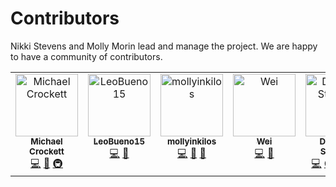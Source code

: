 # Contributors

Nikki Stevens and Molly Morin lead and manage the project.  We are happy to have a community of contributors.


<!-- ALL-CONTRIBUTORS-LIST:START - Do not remove or modify this section -->
<!-- prettier-ignore-start -->
<!-- markdownlint-disable -->
<table>
  <tbody>
    <tr>
      <td align="center" valign="top" width="14.28%"><a href="https://github.com/michaeljscrockett"><img src="https://avatars.githubusercontent.com/u/77591445?v=4?s=100" width="100px;" alt="Michael Crockett"/><br /><sub><b>Michael Crockett</b></sub></a><br /><a href="https://github.com/drnikki/text-ile/commits?author=michaeljscrockett" title="Code">💻</a> <a href="https://github.com/drnikki/text-ile/commits?author=michaeljscrockett" title="Documentation">📖</a> <a href="#infra-michaeljscrockett" title="Infrastructure (Hosting, Build-Tools, etc)">🚇</a></td>
      <td align="center" valign="top" width="14.28%"><a href="https://github.com/LeoBueno15"><img src="https://avatars.githubusercontent.com/u/81589600?v=4?s=100" width="100px;" alt="LeoBueno15"/><br /><sub><b>LeoBueno15</b></sub></a><br /><a href="https://github.com/drnikki/text-ile/commits?author=LeoBueno15" title="Code">💻</a> <a href="#design-LeoBueno15" title="Design">🎨</a></td>
      <td align="center" valign="top" width="14.28%"><a href="https://github.com/mollyinkilos"><img src="https://avatars.githubusercontent.com/u/51466500?v=4?s=100" width="100px;" alt="mollyinkilos"/><br /><sub><b>mollyinkilos</b></sub></a><br /><a href="https://github.com/drnikki/text-ile/commits?author=mollyinkilos" title="Code">💻</a> <a href="#design-mollyinkilos" title="Design">🎨</a> <a href="#ideas-mollyinkilos" title="Ideas, Planning, & Feedback">🤔</a></td>
      <td align="center" valign="top" width="14.28%"><a href="https://github.com/Mango-Wei"><img src="https://avatars.githubusercontent.com/u/61376976?v=4?s=100" width="100px;" alt="Wei"/><br /><sub><b>Wei</b></sub></a><br /><a href="https://github.com/drnikki/text-ile/commits?author=Mango-Wei" title="Code">💻</a> <a href="#design-Mango-Wei" title="Design">🎨</a></td>
      <td align="center" valign="top" width="14.28%"><a href="http://nikkistevens.com"><img src="https://avatars.githubusercontent.com/u/254939?v=4?s=100" width="100px;" alt="Dr. Nikki Stevens"/><br /><sub><b>Dr. Nikki Stevens</b></sub></a><br /><a href="https://github.com/drnikki/text-ile/commits?author=drnikki" title="Code">💻</a> <a href="#infra-drnikki" title="Infrastructure (Hosting, Build-Tools, etc)">🚇</a> <a href="#design-drnikki" title="Design">🎨</a> <a href="https://github.com/drnikki/text-ile/commits?author=drnikki" title="Documentation">📖</a> <a href="#maintenance-drnikki" title="Maintenance">🚧</a></td>
    </tr>
  </tbody>
</table>

<!-- markdownlint-restore -->
<!-- prettier-ignore-end -->

<!-- ALL-CONTRIBUTORS-LIST:END -->
